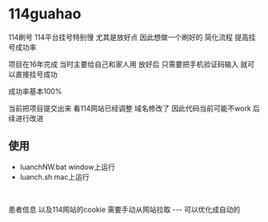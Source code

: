 # 114guahao
114刷号
114平台挂号特别慢 尤其是放好点
因此想做一个刷好的 简化流程 提高挂号成功率

项目在16年完成 当时主要给自己和家人用 放好后 只需要把手机验证码输入 就可以直接挂号成功


成功率基本100%

当前把项目提交出来  看114网站已经调整 域名修改了 因此代码当前可能不work 后续进行改进

## 使用
* luanchNW.bat window上运行
* luanch.sh mac上运行
<br>

患者信息 以及114网站的cookie 需要手动从网站拉取 --- 可以优化成自动的